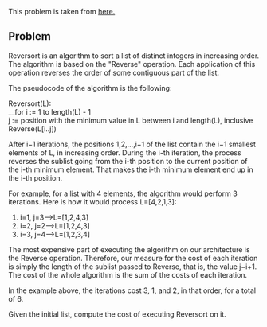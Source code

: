 This problem is taken from [here.](https://codingcompetitions.withgoogle.com/codejam/round/000000000043580a/00000000006d0a5c)

## Problem

Reversort is an algorithm to sort a list of distinct integers in increasing order. The algorithm is based on the "Reverse" operation. Each application of this operation reverses the order of some contiguous part of the list.

The pseudocode of the algorithm is the following:

Reversort(L): <br/>
__for i := 1 to length(L) - 1 <br/>
    j := position with the minimum value in L between i and length(L), inclusive<br/>
    Reverse(L[i..j])<br/>
    
After i−1 iterations, the positions 1,2,…,i−1 of the list contain the i−1 smallest elements of L, in increasing order. During the i-th iteration, the process reverses the sublist going from the i-th position to the current position of the i-th minimum element. That makes the i-th minimum element end up in the i-th position.

For example, for a list with 4 elements, the algorithm would perform 3 iterations. Here is how it would process L=[4,2,1,3]:

1. i=1, j=3⟶L=[1,2,4,3]<br/>
2. i=2, j=2⟶L=[1,2,4,3]<br/>
3. i=3, j=4⟶L=[1,2,3,4]<br/>

The most expensive part of executing the algorithm on our architecture is the Reverse operation. Therefore, our measure for the cost of each iteration is simply the length of the sublist passed to Reverse, that is, the value j−i+1. The cost of the whole algorithm is the sum of the costs of each iteration.

In the example above, the iterations cost 3, 1, and 2, in that order, for a total of 6.

Given the initial list, compute the cost of executing Reversort on it.
